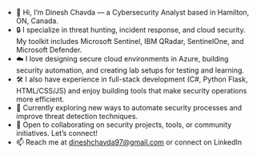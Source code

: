 - 👋 Hi, I’m Dinesh Chavda — a Cybersecurity Analyst based in Hamilton, ON, Canada.
- 🔒 I specialize in threat hunting, incident response, and cloud security. My toolkit includes Microsoft Sentinel, IBM QRadar, SentinelOne, and Microsoft Defender.
- ☁️ I love designing secure cloud environments in Azure, building security automation, and creating lab setups for testing and learning.
- 🛠️ I also have experience in full-stack development (C#, Python Flask, HTML/CSS/JS) and enjoy building tools that make security operations more efficient.
- 🎯 Currently exploring new ways to automate security processes and improve threat detection techniques.
- 🚀 Open to collaborating on security projects, tools, or community initiatives. Let’s connect!
- 📫 Reach me at dineshchavda97@gmail.com or connect on LinkedIn
